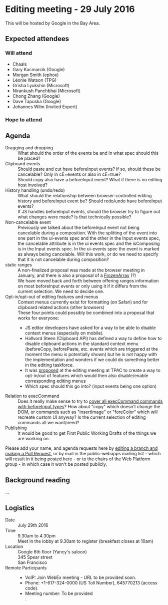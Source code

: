 <html>
<head>
<meta charset="utf-8">
<title>29 July 2016 HTML Editing meeting</title>
</head>
<body>
<h1>Editing meeting - 29 July 2016</h1>

<p>This will be hosted by Google in the Bay Area.</p>

<h2>Expected attendees</h2>

<h3>Will attend</h3>

<ul>
<li>Chaals</li>
<li>Gary Kacmarcik (Google)</li>
<li>Morgan Smith (ephox)</li>
<li>L&eacute;onie Watson (TPG)</li>
<li>Grisha Lyukshin (Microsoft)</li>
<li>Nirankush Panchbhai (Microsoft)</li>
<li>Chong Zhang (Google)</li>
<li>Dave Tapuska (Google)</li>
<li>Johannes Wilm (Invited Expert)</li>
</ul>

<h3>Hope to attend</h3>
<ul>
</ul>

<h2>Agenda</h2>
<dl>
<dt>Dragging and dropping</dd>
<dd>What should the order of the events be and in what spec
should this be placed?</dd>
<dt>Clipboard events</dt>
<dd>Should paste and cut have beforeInput events?</dt>
If so, should these be cancelable? Only in cE=events or also in cE=true?</dd>
<dd>Should copy also have a beforeInput event? What if there is no
editing host involved?</dd>
<dt>History handling (undo/redo)</dt>
<dd>What should the relationship between browser-controlled editing history
and beforeInput event be? Should redo/undo have beforeInput events?</dd>
<dd>If JS handles beforeInput events, should the browser try to figure out
what changes were made? Is that technically possible?</dd>
<dt>Non-cancelable event</dt>
<dd>Previously we talked about the beforeInput event not being cancelable
during a composition. With the splitting of the event into one part in the
ui-events spec and the other in the Input events spec, the cancelable
attribute is in the ui events spec and the isComposing is in the Input
events spec. In the ui-events spec the event is marked as always being
cancelable. Will this work, or do we need to specify that it is not
cancelable during composition?</dd>
<dt>static ranges</dt>
<dd>A <href="https://github.com/w3c/editing/issues/104">non-finalized proposal</a>
was made at the browser meeting in January, and there is also a proposal of a
<a href="https://github.com/w3c/editing/issues/104">FrozenArray</a> (?)</dd>
<dd>We have moved back and forth between offering ranges information on most beforeInput events
or only using it if it differs from the current selection. We need to
decide one.</dd>
<dt>Opt-in/opt-out of editing features and menus</dt>
<dd>Context menus currently exist for formatting (on Safari) and for clipboard
related actions (other browsers)<dd>
<dd>These four points could possibly be combined into a proposal that works
for everyone:
<ul>
<li>JS editor developers have asked for a way to be able to disable
context menus (especially on mobile).</li>
<li>Hallvord Steen (Clipboard API) has defined a way to define how to
disable clipboard actions in the standard context menu (beforeCopy,
beforePaste, etc. events which are triggered at the moment the menu is
potentially shown) but he is not happy with the implementation and wonders
if we could do something better in the editing taskforce.</li>
<li>It was <a href="https://github.com/w3c/editing/issues/93">proposed</a>
at the editing meeting at TPAC to create a way to opt-in/out of
features which would then also disable/enable corresponding
editing menus</li>
<li>Which spec should this go into? (input events being one option)</li>
</ul>
</dd>
<dt>Relation to execCommand</dt>
<dd>Does it really make sense to try to
<a href="https://github.com/w3c/editing/issues/79">cover all execCommand
commands with beforeInput types</a>? How about "copy" which doesn't
change the DOM, or commands such as "insertImage" or "foreColor" which
will recreate custom UI anyway? Is the current selection of editing commands all we want/need?</dd>
<dt>Publishing</dt>
<dd>It would be good to get First Public Working Drafts of the things
we are working on.</dd>
</dl>


<p>Please add your name, and agenda requests here by <a href="https://github.com/w3c/WebPlatformWG/blob/gh-pages/meetings/16janWC.md">editing a branch and making a Pull Request</a>, or by mail in the public-webapps mailing list - which will result in it being posted here - or to the chairs of the Web Platform group - in which case it won't be posted publicly.</p>

<h2>Background reading</h2>
<p>…</p>

<h2>Logistics</h2>

<dl>
<dt>Date</dt>
<dd>July 29th 2016</dd>
<dt>Time</dt>
<dd>9.30am to 4.30pm
<br>
Meet in the lobby at 9.30am to register (breakfast  closes at 10am)</dd>
<dt>Location</dt>
<dd>Google 6th floor (Yancy's saloon)
<br>
345 Spear street
<br>
San Francisco</dd>
<dt>Remote Participants</dt>
<dd>
<ul>
<li>VoIP: Join WebEx meeting - URL to be provided soon.</li>
<li>Phone: +1-617-324-0000 (US Toll Number), 645770213 (access code).</li>
<li>Meeting number: To be provided</li>.
</ul>
</dd>
</dl>

</body>
</html>
